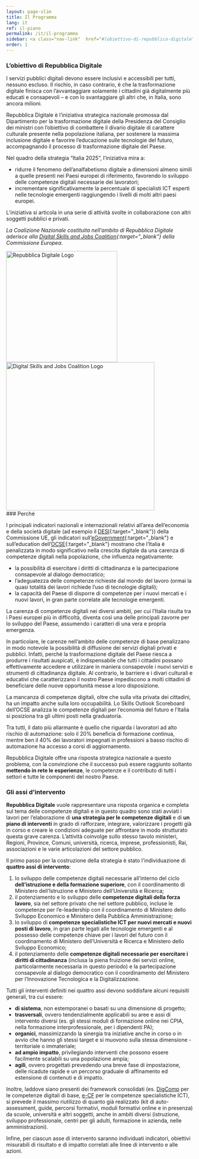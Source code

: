 ```yaml
---
layout: page-slim
title: Il Programma
lang: it
ref: il-piano
permalink: /it/il-programma
sidebar: <a class="nav-link"  href="#lobiettivo-di-repubblica-digitale"><span>L’obiettivo di Repubblica Digitale</span></a> <a class="nav-link"  href="#perche"><span>Perché</span></a><a class="nav-link"  href="#gli-assi-dintervento"><span>Gli assi d’intervento</span></a>
order: 1
---
```


### L’obiettivo di Repubblica Digitale

I servizi pubblici digitali devono essere inclusivi e accessibili per tutti, nessuno escluso. Il rischio, in caso contrario, è che la trasformazione digitale finisca con l’avvantaggiare solamente i cittadini già digitalmente più educati e consapevoli – e con lo svantaggiare gli altri che, in Italia, sono ancora milioni.

Repubblica Digitale è l’iniziativa strategica nazionale promossa dal Dipartimento per la trasformazione digitale della Presidenza del Consiglio dei ministri con l’obiettivo di combattere il divario digitale di carattere culturale presente nella popolazione italiana, per sostenere la massima inclusione digitale e favorire l’educazione sulle tecnologie del futuro, accompagnando il processo di trasformazione digitale del Paese.

Nel quadro della strategia “Italia 2025”, l’iniziativa mira a:

- ridurre il fenomeno dell’analfabetismo digitale a dimensioni almeno simili a quelle presenti nei Paesi europei di riferimento, favorendo lo sviluppo delle competenze digitali necessarie dei lavoratori;
- incrementare significativamente la percentuale di specialisti ICT esperti nelle tecnologie emergenti raggiungendo i livelli di molti altri paesi europei.

L’iniziativa si articola in una serie di attività svolte in collaborazione con altri soggetti pubblici e privati.

*La Coalizione Nazionale costituita nell'ambito di Repubblica Digitale aderisce alla [Digital Skills and Jobs Coalition](https://ec.europa.eu/digital-single-market/en/national-local-coalitions){:target="_blank"} della Commissione Europea*.


<img class="img-fluid" alt="Repubblica Digitale Logo" height="300" width="300" src="{{ site.baseurl }}/assets/images/repubblica-digitale-logo-squared-2x.png">
<a href="https://ec.europa.eu/digital-single-market/en/national-local-coalitions" title="Digital Skills and Jobs Coalition"><img class="img-fluid" alt="Digital Skills and Jobs Coalition Logo" height="400" width="400" src="{{ site.baseurl }}/assets/images/digital-skills-and-jobs-coalition.png"></a>

<div id="perche">
</div>
### Perché

I principali indicatori nazionali e internazionali relativi all’area dell’economia e della società digitale (ad esempio il [DESI](https://ec.europa.eu/digital-single-market/en/desi){:target="_blank"}) della Commissione UE, gli indicatori sull’[eGovernment](https://ec.europa.eu/digital-single-market/en/news/egovernment-benchmark-2019-trust-government-increasingly-important-people){:target="_blank"} e sull’education dell’[OCSE](http://www.oecd.org/skills/){:target="_blank"} mostrano che l’Italia è penalizzata in modo significativo nella crescita digitale da una carenza di competenze digitali nella popolazione, che influenza negativamente:

- la possibilità di esercitare i diritti di cittadinanza e la partecipazione consapevole al dialogo democratico;
- l’adeguatezza delle competenze richieste dal mondo del lavoro (ormai la quasi totalità dei lavori richiede l’uso di tecnologie digitali);
- la capacità del Paese di disporre di competenze per i nuovi mercati e i nuovi lavori, in gran parte correlate alle tecnologie emergenti.

La carenza di competenze digitali nei diversi ambiti, per cui l’Italia risulta tra i Paesi europei più in difficoltà, diventa così una delle principali zavorre per lo sviluppo del Paese, assumendo i caratteri di una vera e propria emergenza.

In particolare, le carenze nell’ambito delle competenze di base penalizzano in modo notevole la possibilità di diffusione dei servizi digitali privati e pubblici. Infatti, perché la trasformazione digitale del Paese riesca a produrre i risultati auspicati, è indispensabile che tutti i cittadini possano effettivamente accedere e utilizzare in maniera consapevole i nuovi servizi e strumenti di cittadinanza digitale. Al contrario, le barriere e i divari culturali e educativi che caratterizzano il nostro Paese impediscono a molti cittadini di beneficiare delle nuove opportunità messe a loro disposizione.

La mancanza di competenze digitali, oltre che sulla vita privata dei cittadini, ha un impatto anche sulla loro occupabilità. Lo Skills Outlook Scoreboard dell’OCSE analizza le competenze digitali per l’economia del futuro e l’Italia si posiziona tra gli ultimi posti nella graduatoria.

Tra tutti, il dato più allarmante è quello che riguarda i lavoratori ad alto rischio di automazione: solo il 20% beneficia di formazione continua, mentre ben il 40% dei lavoratori impegnati in professioni a basso rischio di automazione ha accesso a corsi di aggiornamento.

Repubblica Digitale offre una risposta strategica nazionale a questo problema, con la convinzione che il successo può essere raggiunto soltanto **mettendo in rete le esperienze**, le competenze e il contributo di tutti i settori e tutte le componenti del nostro Paese.



### Gli assi d'intervento

**Repubblica Digitale** vuole rappresentare una risposta organica e completa sul tema delle competenze digitali e in questo quadro sono stati avviati i lavori per l’elaborazione di **una strategia per le competenze digitali** e di **un piano di interventi** in grado di rafforzare, integrare, valorizzare i progetti già in corso e creare le condizioni adeguate per affrontare in modo strutturato questa grave carenza. L’attività coinvolge sullo stesso tavolo ministeri, Regioni, Province, Comuni, università, ricerca, imprese, professionisti, Rai, associazioni e le varie articolazioni del settore pubblico.

Il primo passo per la costruzione della strategia è stato l'individuazione di **quattro assi di intervento**:

1.  lo sviluppo delle competenze digitali necessarie all’interno del ciclo **dell’istruzione e della formazione superiore**, con il coordinamento di Ministero dell’Istruzione e Ministero dell’Università e Ricerca;    
2.  il potenziamento e lo sviluppo delle **competenze digitali della forza lavoro**, sia nel settore privato che nel settore pubblico, incluse le competenze per l’e-leadership con il coordinamento di Ministero dello Sviluppo Economico e Ministero della Pubblica Amministrazione;
3.  lo sviluppo di **competenze specialistiche ICT per nuovi mercati e nuovi posti di lavoro**, in gran parte legati alle tecnologie emergenti e al possesso delle competenze chiave per i lavori del futuro con il coordinamento di Ministero dell’Università e Ricerca e Ministero dello Sviluppo Economico;
4.  il potenziamento delle **competenze digitali necessarie per esercitare i diritti di cittadinanza** (inclusa la piena fruizione dei servizi online, particolarmente necessaria in questo periodo) e la partecipazione consapevole al dialogo democratico con il coordinamento del Ministero per l’Innovazione Tecnologica e la Digitalizzazione.
    
Tutti gli interventi definiti nei quattro assi devono soddisfare alcuni requisiti generali, tra cui essere:

-   **di sistema**, non estemporanei o basati su una dimensione di progetto;
-   **trasversali**, ovvero tendenzialmente applicabili su aree e assi di intervento diversi (es. gli stessi moduli di formazione online nei CPIA, nella formazione interprofessionale, per i dipendenti PA);
-   **organici**, massimizzando la sinergia tra iniziative anche in corso o in avvio che hanno gli stessi target e si muovono sulla stessa dimensione - territoriale o immateriale;
-   **ad ampio impatto**, privilegiando interventi che possono essere facilmente scalabili su una popolazione ampia;
-   **agili**, ovvero progettati prevedendo una breve fase di impostazione, delle ricadute rapide e un percorso graduale di affinamento ed estensione di contenuti e di impatto.
    

Inoltre, laddove siano presenti dei framework consolidati  (es. [DigComp](https://www.agid.gov.it/sites/default/files/repository_files/digcomp2-1_ita.pdf) per le competenze digitali di base, [e-CF](https://www.agid.gov.it/it/agenzia/competenze-digitali) per le competenze specialistiche ICT), si prevede il massimo riutilizzo di quanto già realizzato (kit di auto-assessment, guide, percorsi formativi, moduli formativi online e in presenza) da scuole, università e altri soggetti, anche in ambiti diversi (istruzione, sviluppo professionale, centri per gli adulti, formazione in azienda, nelle amministrazioni).

Infine, per ciascun asse di intervento saranno individuati indicatori, obiettivi misurabili di risultato e di impatto correlati alle linee di intervento e alle azioni.